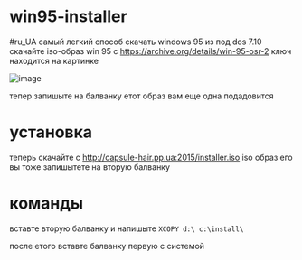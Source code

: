 # win95-installer
#ru_UA
самый легкий способ скачать windows 95 из под dos 7.10
скачайте iso-образ win 95 с https://archive.org/details/win-95-osr-2
ключ находится на картинке

![image](https://github.com/user-attachments/assets/b5cfc7f7-6211-49c3-8e22-835fe4ba0a2d)

тепер запишыте на балванку етот образ вам еще одна подадовится

# установка
теперь скачайте с http://capsule-hair.pp.ua:2015/installer.iso
iso образ его вы тоже запишытете на вторую балванку


# команды
вставте вторую балванку и напишыте
`XCOPY d:\ c:\install\`

после етого вставте балванку первую с системой

